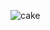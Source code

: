 ![cake](https://storcpdkenticomedia.blob.core.windows.net/media/recipemanagementsystem/media/recipe-media-files/recipes/retail/x17/16714-birthday-cake-600x600.jpg?ext=.jpg)
